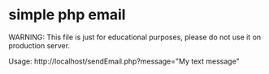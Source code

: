 # simple php email

WARNING: This file is just for educational purposes, please do not use it on production server.

Usage: 
http://localhost/sendEmail.php?message="My text message"
